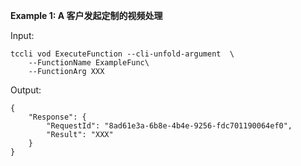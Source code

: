 **Example 1: A 客户发起定制的视频处理**



Input: 

```
tccli vod ExecuteFunction --cli-unfold-argument  \
    --FunctionName ExampleFunc\
    --FunctionArg XXX
```

Output: 
```
{
    "Response": {
        "RequestId": "8ad61e3a-6b8e-4b4e-9256-fdc701190064ef0",
        "Result": "XXX"
    }
}
```

